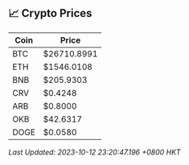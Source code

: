 ## 📈 Crypto Prices

| Coin | Price |
| ---- | ----- |
| BTC | $26710.8991 |
| ETH | $1546.0108 |
| BNB | $205.9303 |
| CRV | $0.4248 |
| ARB | $0.8000 |
| OKB | $42.6317 |
| DOGE | $0.0580 |

_Last Updated: 2023-10-12 23:20:47.196 +0800 HKT_